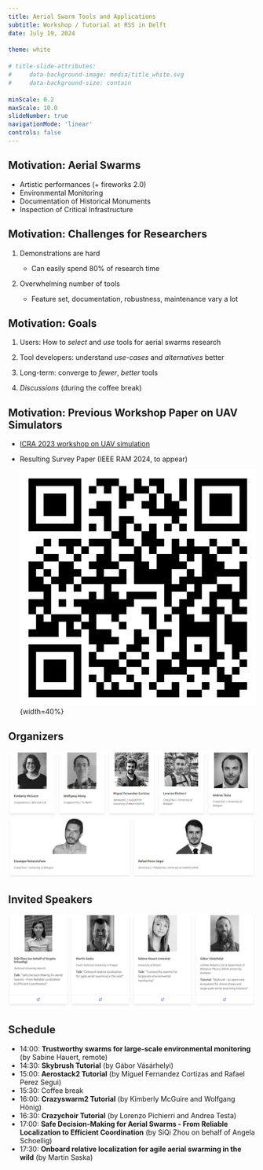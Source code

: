 ```yaml
---
title: Aerial Swarm Tools and Applications
subtitle: Workshop / Tutorial at RSS in Delft
date: July 19, 2024

theme: white

# title-slide-attributes:
#     data-background-image: media/title_white.svg
#     data-background-size: contain

minScale: 0.2
maxScale: 10.0
slideNumber: true
navigationMode: 'linear'
controls: false
---
```


## Motivation: Aerial Swarms

- Artistic performances (+ fireworks 2.0)
- Environmental Monitoring
- Documentation of Historical Monuments
- Inspection of Critical Infrastructure

## Motivation: Challenges for Researchers

1. Demonstrations are hard
    * Can easily spend 80% of research time

2. Overwhelming number of tools
    * Feature set, documentation, robustness, maintenance vary a lot

## Motivation: Goals

1. Users: How to *select* and *use* tools for aerial swarms research

2. Tool developers: understand *use-cases* and *alternatives* better

3. Long-term: converge to *fewer*, *better* tools

4. *Discussions* (during the coffee break)

## Motivation: Previous Workshop Paper on UAV Simulators

* [ICRA 2023 workshop on UAV simulation](https://imrclab.github.io/workshop-uav-sims-icra2023)

* Resulting Survey Paper (IEEE RAM 2024, to appear)

    ![](media/qr_survey.png){width=40%}

## Organizers

![](media/organizers.png)

## Invited Speakers

![](media/speakers.png)

## Schedule

- 14:00: **Trustworthy swarms for large-scale environmental monitoring** (by Sabine Hauert, remote)
- 14:30: **Skybrush Tutorial** (by Gábor Vásárhelyi)
- 15:00: **Aerostack2 Tutorial** (by Miguel Fernandez Cortizas and Rafael Perez Segui)
- 15:30: Coffee break
- 16:00: **Crazyswarm2 Tutorial** (by Kimberly McGuire and Wolfgang Hönig)
- 16:30: **Crazychoir Tutorial** (by Lorenzo Pichierri and Andrea Testa)
- 17:00: **Safe Decision-Making for Aerial Swarms - From Reliable Localization to Efficient Coordination** (by SiQi Zhou on behalf of Angela Schoellig)
- 17:30: **Onboard relative localization for agile aerial swarming in the wild** (by Martin Saska)
